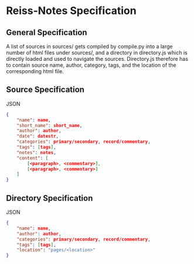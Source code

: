 # Reiss-Notes Specification

## General Specification

A list of sources in sources/ gets compiled by compile.py into a large number of html files under sources/, and a directory in directory.js which is directly loaded and used to navigate the sources. Directory.js therefore has to contain source name, author, category, tags, and the location of the corresponding html file.

## Source Specification

JSON

```json
{
    "name": name,
    "short_name": short_name,
    "author": author,
    "date": datestr,
    "categories": primary/secondary, record/commentary,
    "tags": [tags],
    "notes": notes,
    "content": [
        [<paragraph>, <commentary>],
        [<paragraph>, <commentary>]
    ]
}
```

## Directory Specification

JSON

```json
{
    "name": name,
    "author": author,
    "categories": primary/secondary, record/commentary,
    "tags": [tags],
    "location": "pages/<location>"
}
```
